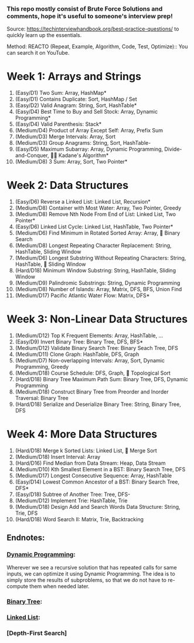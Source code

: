 ### This repo mostly consist of Brute Force Solutions and comments, hope it's useful to someone's interview prep!

Source: https://techinterviewhandbook.org/best-practice-questions/ to quickly learn up the essentials.

Method: REACTO (Repeat, Example, Algorithm, Code, Test, Optimize):: You can search it on YouTube.

# Week 1: Arrays and Strings
1. (Easy/D1) Two Sum:                                Array, HashMap*
2. (Easy/D1) Contains Duplicate:                     Sort, HashMap / Set
3. (Easy/D2) Valid Anagram:                          String, Sort, HashTable*
4. (Easy/D4) Best Time to Buy and Sell Stock:        Array, Dynamic Programming*
5. (Easy/D4) Valid Parenthesis:                      Stack*
6. (Medium/D4) Product of Array Except Self:         Array, Prefix Sum
7. (Medium/D3) Merge Intervals:                      Array, Sort
8. (Medium/D3) Group Anagrams:                       String, Sort, HashTable-
9. (Easy/D5) Maximum Subarray:                       Array, Dynamic Programming, Divide-and-Conquer, 🧙‍♂️ Kadane's Algorithm*
10. (Medium/D8) 3 Sum:                               Array, Sort, Two Pointer*

# Week 2: Data Structures
1. (Easy/D6) Reverse a Linked List:                   Linked List, Recursion*
2. (Medium/D8) Container with Most Water:             Array, Two Pointer, Greedy
3. (Medium/D8) Remove Nth Node From End of List:      Linked List, Two Pointer*
4. (Easy/D6) Linked List Cycle:                       Linked List, HashTable, Two Pointer*
5. (Medium/D6) Find Minimum in Rotated Sorted Array:   Array, 🧙‍ Binary Search
6. (Medium/D8) Longest Repeating Character Replacement: String, HashTable, Sliding Window
7. (Medium/D6) Longest Substring Without Repeating Characters: String, HashTable, 🧙‍ Sliding Window
8. (Hard/D18) Minimum Window Substring:               String, HashTable, Sliding Window
9. (Medium/D9) Palindromic Substrings:                String, Dynamic Programming
10. (Medium/D8) Number of Islands: Array, Matrix, DFS, BFS, Union Find
11. (Medium/D17) Pacific Atlantic Water Flow:         Matrix, DFS*

# Week 3: Non-Linear Data Structures
1. (Medium/D12) Top K Frequent Elements:              Array, HashTable, ...
2. (Easy/D9) Invert Binary Tree:                      Binary Tree, DFS, BFS*
3. (Medium/D12) Validate Binary Search Tree:          Binary Seach Tree, DFS
4. (Medium/D11) Clone Graph:                          HashTable, DFS, Graph
5. (Medium/D7) Non-overlapping Intervals:             Array, Sort, Dynamic Programming, Greedy
6. (Medium/D18) Course Schedule:                      DFS, Graph, 🧙‍ Topological Sort
7. (Hard/D18) Binary Tree Maximum Path Sum:           Binary Tree, DFS, Dynamic Programming
8. (Medium/D18) Construct Binary Tree from Preorder and Inorder Traversal: Binary Tree
9. (Hard/D18) Serialize and Deserialize Binary Tree:  String, Binary Tree, DFS

# Week 4: More Data Structures
1. (Hard/D18) Merge k Sorted Lists:                 Linked List, 🧙‍ Merge Sort
2. (Medium/D18) Insert Interval:                    Array
3. (Hard/D16) Find Median from Data Stream:         Heap, Data Stream
4. (Medium/D10) Kth Smallest Element in a BST:      Binary Search Tree, DFS
5. (Medium/D17) Longest Consecutive Sequence:       Array, HashTable
6. (Easy/D14) Lowest Common Ancestor of a BST:      Binary Search Tree, DFS*
7. (Easy/D18) Subtree of Another Tree:              Tree, DFS-
8. (Medium/D12) Implement Trie:                     HashTable, Trie
9. (Medium/D18) Design Add and Search Words Data Structure: String, Trie, DFS
10. (Hard/D18) Word Search II:                      Matrix, Trie, Backtracking

## Endnotes:
### [Dynamic Programming](https://www.geeksforgeeks.org/dynamic-programming/):
Wherever we see a recursive solution that has repeated calls for same inputs, we can optimize it using Dynamic Programming. The idea is to simply store the results of subproblems, so that we do not have to re-compute them when needed later.

### [Binary Tree](https://www.geeksforgeeks.org/binary-tree-set-1-introduction/):
### [Linked List](https://www.geeksforgeeks.org/linked-list-set-1-introduction/):
### [Depth-First Search]
